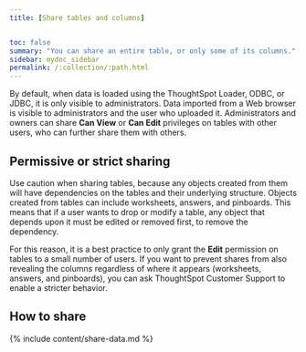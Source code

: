 ```yaml
---
title: [Share tables and columns]


toc: false
summary: "You can share an entire table, or only some of its columns."
sidebar: mydoc_sidebar
permalink: /:collection/:path.html
---
```

By default, when data is loaded using the ThoughtSpot Loader, ODBC, or JDBC, it
is only visible to administrators. Data imported from a Web browser is visible
to administrators and the user who uploaded it. Administrators and owners can
share **Can View** or **Can Edit** privileges on tables with other users, who
can further share them with others.

## Permissive or strict sharing

Use caution when sharing tables, because any objects created from them will have
dependencies on the tables and their underlying structure. Objects created from
tables can include worksheets, answers, and pinboards. This means that if a user
wants to drop or modify a table, any object that depends upon it must be edited
or removed first, to remove the dependency.

For this reason, it is a best practice to only grant the **Edit** permission on
tables to a small number of users. If you want to prevent shares from also
revealing the columns regardless of where it appears (worksheets, answers, and
pinboards), you can ask ThoughtSpot Customer Support to enable a stricter
behavior.

## How to share

{% include content/share-data.md %}
